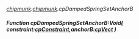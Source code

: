 _[chipmunk](../../modules/chipmunk/chipmunk-module.md):[chipmunk](../../modules/chipmunk/chipmunk-module.md).cpDampedSpringSetAnchorB_
##### Function cpDampedSpringSetAnchorB:Void( constraint:[cpConstraint](../../modules/chipmunk/chipmunk-cpconstraint.md),anchorB:[cpVect](../../modules/chipmunk/chipmunk-cpvect.md) )
